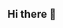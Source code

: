 ## Hi there 👋

<!--
**extjohny/extjohny** is a ✨ _special_ ✨ repository because its `README.md` (this file) appears on your GitHub profile.

Here are some ideas to get you started:

- 🔭 I’m currently not developing real projects
- 🌱 I’m currently learning Java, Kotlin, Android SDK and everything related to them
- 📫 How to reach me: t.me/johnycis
-->
